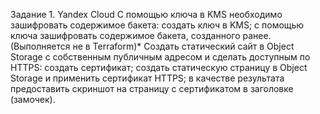 Задание 1. Yandex Cloud
С помощью ключа в KMS необходимо зашифровать содержимое бакета:
создать ключ в KMS;
с помощью ключа зашифровать содержимое бакета, созданного ранее.
(Выполняется не в Terraform)* Создать статический сайт в Object Storage c собственным публичным адресом и сделать доступным по HTTPS:
создать сертификат;
создать статическую страницу в Object Storage и применить сертификат HTTPS;
в качестве результата предоставить скриншот на страницу с сертификатом в заголовке (замочек).